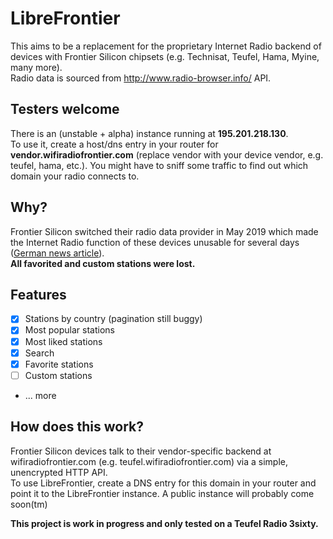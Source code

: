 # LibreFrontier
This aims to be a replacement for the proprietary Internet Radio backend of devices with Frontier Silicon chipsets (e.g. Technisat, Teufel, Hama, Myine, many more).  
Radio data is sourced from http://www.radio-browser.info/ API.

## Testers welcome
There is an (unstable + alpha) instance running at **195.201.218.130**.  
To use it, create a host/dns entry in your router for **vendor.wifiradiofrontier.com** (replace vendor with your device vendor, e.g. teufel, hama, etc.). You might have to sniff some traffic to find out which domain your radio connects to.

## Why?
Frontier Silicon switched their radio data provider in May 2019 which made the Internet Radio function of these devices unusable for several days ([German news article](https://www.heise.de/newsticker/meldung/Massenhafter-Ausfall-von-Internetradios-4417248.html)).  
**All favorited and custom stations were lost.**

## Features
- [x] Stations by country (pagination still buggy)
- [x] Most popular stations
- [x] Most liked stations
- [x] Search
- [x] Favorite stations
- [ ] Custom stations
- ... more

## How does this work?
Frontier Silicon devices talk to their vendor-specific backend at wifiradiofrontier.com (e.g. teufel.wifiradiofrontier.com) via a simple, unencrypted HTTP API.  
To use LibreFrontier, create a DNS entry for this domain in your router and point it to the LibreFrontier instance. A public instance will probably come soon(tm)

**This project is work in progress and only tested on a Teufel Radio 3sixty.**
